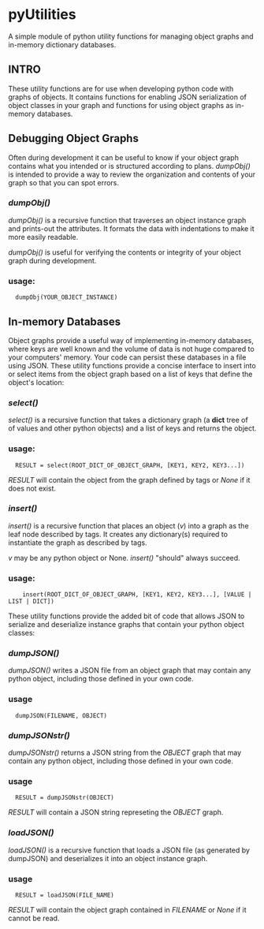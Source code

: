 # pyUtilities

A simple module of python utility functions for managing object graphs and in-memory dictionary databases.

## INTRO

These utility functions are for use when developing python code with graphs of objects. It contains functions for enabling JSON serialization of object classes in your graph and functions for using object graphs as in-memory databases.  

## Debugging Object Graphs

Often during development it can be useful to know if your object graph contains what you intended or is structured according to plans. *dumpObj()*
is intended to provide a way to review the organization and contents of your graph so that you can spot errors. 

### *dumpObj()*
*dumpObj()* is a recursive function that traverses an object instance 
    graph and prints-out the attributes. It formats the data with indentations 
    to make it more easily readable.

*dumpObj()* is useful for verifying the contents or integrity of your 
    object graph during development.
    
### usage:

      dumpObj(YOUR_OBJECT_INSTANCE)

## In-memory Databases

Object graphs provide a useful way of implementing in-memory databases, where keys are well known and the volume of data is not huge compared to your computers' memory. Your code can persist these databases in a file using JSON. These utility functions provide a concise interface to insert into or select items from the object graph based on a list of keys that define the object's location:

### *select()*

*select()* is a recursive function that takes a dictionary graph (a __dict__ tree of of values and other python objects) and a list of keys and returns the object.

### usage:

      RESULT = select(ROOT_DICT_OF_OBJECT_GRAPH, [KEY1, KEY2, KEY3...])

*RESULT* will contain the object from the graph defined by tags or *None* if it does not exist.

### *insert()*

*insert()* is a recursive function that places an object (*v*) into a graph as 
the leaf node described by tags. It creates any dictionary(s) required to 
instantiate the graph as described by tags. 
   
*v* may be any python object or None. *insert()* "should" always succeed.

### usage:

        insert(ROOT_DICT_OF_OBJECT_GRAPH, [KEY1, KEY2, KEY3...], [VALUE | LIST | DICT])

These utility functions provide the added bit of code that allows JSON to serialize and deserialize instance graphs that contain your python object classes:

### *dumpJSON()*

*dumpJSON()* writes a JSON file from an object graph that may contain any python object, including those defined in your own code.

### usage

      dumpJSON(FILENAME, OBJECT)

### *dumpJSONstr()*

*dumpJSONstr()* returns a JSON string from the *OBJECT* graph that may contain any python object, including those defined in your own code.  

 ### usage

      RESULT = dumpJSONstr(OBJECT)

*RESULT* will contain a JSON string represeting the *OBJECT* graph.

### *loadJSON()*

*loadJSON()* is a recursive function that loads a JSON file (as generated by dumpJSON) and deserializes it into an object instance graph.    

### usage

      RESULT = loadJSON(FILE_NAME)

*RESULT* will contain the object graph contained in *FILENAME* or *None* if it cannot be read.

